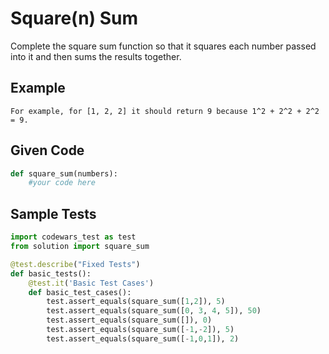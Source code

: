 # Square(n) Sum

Complete the square sum function so that it squares each number passed into it and then sums the results together.

## Example

```text
For example, for [1, 2, 2] it should return 9 because 1^2 + 2^2 + 2^2 = 9.
```

## Given Code

```python
def square_sum(numbers):
    #your code here
```

## Sample Tests

```python
import codewars_test as test
from solution import square_sum

@test.describe("Fixed Tests")
def basic_tests():
    @test.it('Basic Test Cases')
    def basic_test_cases():
        test.assert_equals(square_sum([1,2]), 5)
        test.assert_equals(square_sum([0, 3, 4, 5]), 50)
        test.assert_equals(square_sum([]), 0)
        test.assert_equals(square_sum([-1,-2]), 5)
        test.assert_equals(square_sum([-1,0,1]), 2)
```
